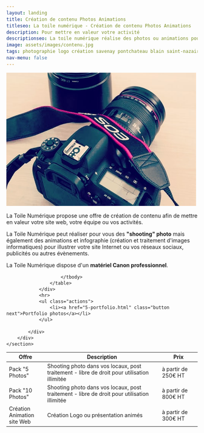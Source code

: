 ```yaml
---
layout: landing
title: Création de contenu Photos Animations
titleseo: La toile numérique - Création de contenu Photos Animations
description: Pour mettre en valeur votre activité
descriptionseo: La toile numérique réalise des photos ou animations pour mettre en valeur votre site Internet.
image: assets/images/contenu.jpg
tags: photographie logo création savenay pontchateau blain saint-nazaire infographie site web internet webdesign
nav-menu: false
---
```



<!-- Main -->
<div id="main">

<!-- One -->
<section id="one" class="spotlights">
	<section>
		<a href="#" class="image">
			<img src="assets/images/contenu.jpg" alt="photo site internet web savenay blain nantes pontchateau saint nazaire" data-position="center center" />
		</a>
		<div class="content">
			<div class="inner">
				<p>La Toile Numérique propose une offre de création de contenu afin de mettre en valeur votre site web, votre équipe ou vos activités.</p>
				<P>La Toile Numérique peut réaliser pour vous des <b>"shooting" photo</b> mais également des animations et infographie (création et traitement d'images informatiques) pour illustrer votre site Internet ou vos réseaux sociaux, publicités ou autres évènements.</p>
				<p>La Toile Numérique dispose d'un <b>matériel Canon professionnel</b>.</p> 
				<div class="table-wrapper">
					<table>
						<thead>
							<tr>
								<th width="20%">Offre</th>
								<th>Description</th>
								<th width="20%">Prix</th>
							</tr>
						</thead>
						<tbody>
							<tr>
								<td>Pack "5 Photos"</td>
								<td>Shooting photo dans vos locaux, post traitement - libre de droit pour utilisation illimitée</td>
								<td>à partir de 250€ HT</td>
							</tr>
							<tr>
								<td>Pack "10 Photos"</td>
								<td>Shooting photo dans vos locaux, post traitement - libre de droit pour utilisation illimitée</td>
								<td>à partir de 800€ HT</td>
							</tr>								
							<tr>
								<td>Création Animation site Web</td>
								<td>Création Logo ou présentation animés</td>
								<td>à partir de 300€ HT</td>
							</tr>						

						</tbody>							
					</table>
				</div>
				<hr>
				<ul class="actions">
					<li><a href="5-portfolio.html" class="button next">Portfolio photos</a></li>	
				</ul>
			
			</div>
		</div>
	</section>
</section>

</div>
